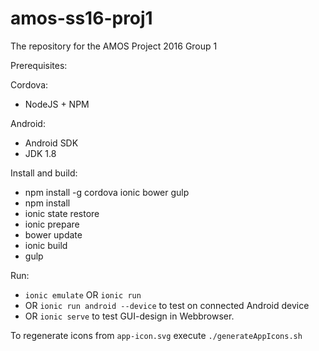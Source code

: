 # amos-ss16-proj1
The repository for the AMOS Project 2016 Group 1

Prerequisites:

Cordova:
- NodeJS + NPM

Android:
- Android SDK
- JDK 1.8

Install and build:

- npm install -g cordova ionic bower gulp
- npm install
- ionic state restore
- ionic prepare
- bower update
- ionic build
- gulp

Run:

- `ionic emulate` OR `ionic run`
- OR `ionic run android --device` to test on connected Android device
- OR `ionic serve` to test GUI-design in Webbrowser.


To regenerate icons from `app-icon.svg` execute `./generateAppIcons.sh`
